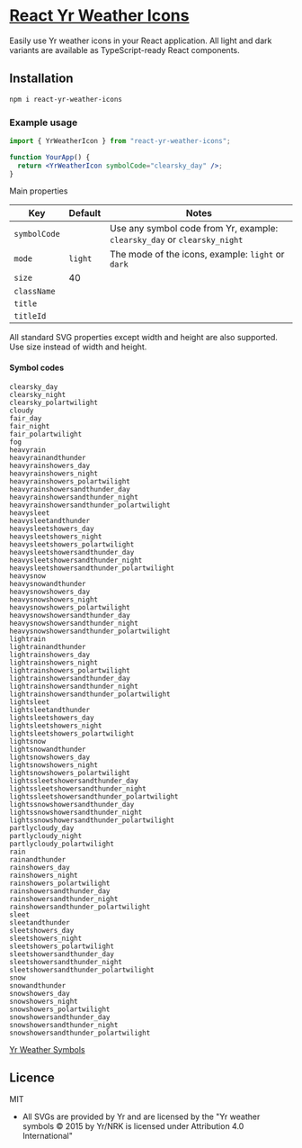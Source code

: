 # [React Yr Weather Icons](https://github.com/patrikhultgren/react-yr-weather-icons)

Easily use Yr weather icons in your React application. All light and dark variants are available as TypeScript-ready React components.

## Installation

```bash
npm i react-yr-weather-icons
```

### Example usage

```jsx
import { YrWeatherIcon } from "react-yr-weather-icons";

function YourApp() {
  return <YrWeatherIcon symbolCode="clearsky_day" />;
}
```

Main properties

| Key          | Default | Notes                                                                    |
| ------------ | ------- | ------------------------------------------------------------------------ |
| `symbolCode` |         | Use any symbol code from Yr, example: `clearsky_day` or `clearsky_night` |
| `mode`       | `light` | The mode of the icons, example: `light` or `dark`                        |
| `size`       | 40      |                                                                          |
| `className`  |         |                                                                          |
| `title`      |         |                                                                          |
| `titleId`    |         |                                                                          |

All standard SVG properties except width and height are also supported. Use size instead of width and height.

#### Symbol codes

```
clearsky_day
clearsky_night
clearsky_polartwilight
cloudy
fair_day
fair_night
fair_polartwilight
fog
heavyrain
heavyrainandthunder
heavyrainshowers_day
heavyrainshowers_night
heavyrainshowers_polartwilight
heavyrainshowersandthunder_day
heavyrainshowersandthunder_night
heavyrainshowersandthunder_polartwilight
heavysleet
heavysleetandthunder
heavysleetshowers_day
heavysleetshowers_night
heavysleetshowers_polartwilight
heavysleetshowersandthunder_day
heavysleetshowersandthunder_night
heavysleetshowersandthunder_polartwilight
heavysnow
heavysnowandthunder
heavysnowshowers_day
heavysnowshowers_night
heavysnowshowers_polartwilight
heavysnowshowersandthunder_day
heavysnowshowersandthunder_night
heavysnowshowersandthunder_polartwilight
lightrain
lightrainandthunder
lightrainshowers_day
lightrainshowers_night
lightrainshowers_polartwilight
lightrainshowersandthunder_day
lightrainshowersandthunder_night
lightrainshowersandthunder_polartwilight
lightsleet
lightsleetandthunder
lightsleetshowers_day
lightsleetshowers_night
lightsleetshowers_polartwilight
lightsnow
lightsnowandthunder
lightsnowshowers_day
lightsnowshowers_night
lightsnowshowers_polartwilight
lightssleetshowersandthunder_day
lightssleetshowersandthunder_night
lightssleetshowersandthunder_polartwilight
lightssnowshowersandthunder_day
lightssnowshowersandthunder_night
lightssnowshowersandthunder_polartwilight
partlycloudy_day
partlycloudy_night
partlycloudy_polartwilight
rain
rainandthunder
rainshowers_day
rainshowers_night
rainshowers_polartwilight
rainshowersandthunder_day
rainshowersandthunder_night
rainshowersandthunder_polartwilight
sleet
sleetandthunder
sleetshowers_day
sleetshowers_night
sleetshowers_polartwilight
sleetshowersandthunder_day
sleetshowersandthunder_night
sleetshowersandthunder_polartwilight
snow
snowandthunder
snowshowers_day
snowshowers_night
snowshowers_polartwilight
snowshowersandthunder_day
snowshowersandthunder_night
snowshowersandthunder_polartwilight
```

[Yr Weather Symbols](https://nrkno.github.io/yr-weather-symbols/)

## Licence

MIT

- All SVGs are provided by Yr and are licensed by the "Yr weather symbols © 2015 by Yr/NRK is licensed under Attribution 4.0 International"
